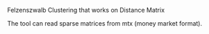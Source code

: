 Felzenszwalb Clustering that works on Distance Matrix

The tool can read sparse matrices from mtx (money market format).

